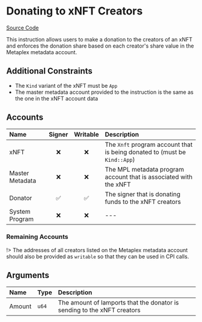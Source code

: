 # Donating to xNFT Creators

[Source Code](https://github.com/coral-xyz/xnft/blob/master/programs/xnft/src/instructions/donate.rs)

This instruction allows users to make a donation to the creators of an xNFT and enforces the donation share based on each creator's share value in the Metaplex metadata account.

## Additional Constraints

- The `Kind` variant of the xNFT must be `App`
- The master metadata account provided to the instruction is the same as the one in the xNFT account data

## Accounts

| Name            | Signer | Writable | Description                                                               |
| :-------------- | :----: | :------: | :------------------------------------------------------------------------ |
| xNFT            |   ❌   |    ❌    | The `Xnft` program account that is being donated to (must be `Kind::App`) |
| Master Metadata |   ❌   |    ❌    | The MPL metadata program account that is associated with the xNFT         |
| Donator         |   ✅   |    ✅    | The signer that is donating funds to the xNFT creators                    |
| System Program  |   ❌   |    ❌    | ---                                                                       |

### Remaining Accounts

!> The addresses of all creators listed on the Metaplex metadata account should also be provided as `writable` so that they can be used in CPI calls.

## Arguments

| Name   | Type  | Description                                                             |
| :----- | :---- | :---------------------------------------------------------------------- |
| Amount | `u64` | The amount of lamports that the donator is sending to the xNFT creators |
